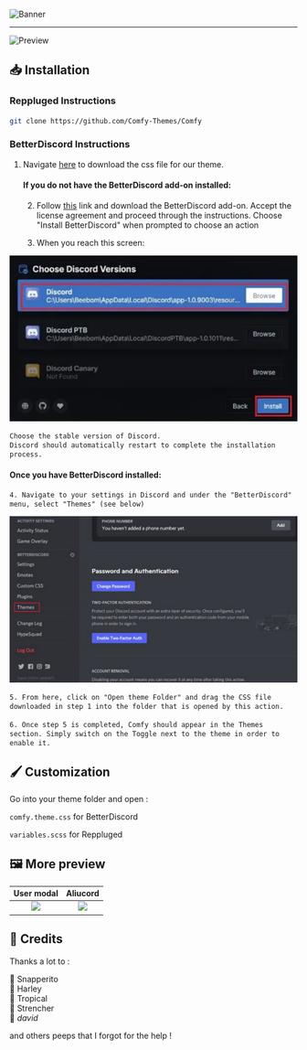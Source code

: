 ![Banner](https://comfy-themes.github.io/Discord/assets/banner.png)

---

![Preview](https://comfy-themes.github.io/Discord/assets/preview.png)

## 📥 Installation

### Reppluged Instructions

```sh
git clone https://github.com/Comfy-Themes/Comfy
```

### BetterDiscord Instructions

1. Navigate [here](https://betterdiscord.app/theme/Comfy) to download the css file for our theme.

   #### If you do not have the BetterDiscord add-on installed:
    2. Follow [this](https://betterdiscord.app/) link and download the BetterDiscord add-on.
    Accept the license agreement and proceed through the instructions. Choose "Install BetterDiscord" when prompted to choose an action

    3. When you reach this screen:

![BetterDiscord installation](/assets/discord_version.png)

    Choose the stable version of Discord.
    Discord should automatically restart to complete the installation process.

   #### Once you have BetterDiscord installed:

    4. Navigate to your settings in Discord and under the "BetterDiscord" menu, select "Themes" (see below)

![BetterDiscord Themes Menu](/assets/themes_setting.png)

    5. From here, click on "Open theme Folder" and drag the CSS file downloaded in step 1 into the folder that is opened by this action.

    6. Once step 5 is completed, Comfy should appear in the Themes section. Simply switch on the Toggle next to the theme in order to enable it.

## 🖌️ Customization

Go into your theme folder and open :

`comfy.theme.css` for BetterDiscord

`variables.scss` for Reppluged

## 🖼️ More preview

|                             User modal                              |                                            Aliucord                                            |
| :-----------------------------------------------------------------: | :--------------------------------------------------------------------------------------------: |
| <img width=300 src="https://comfy-themes.github.io/Discord/assets/modal.png"></img> | <img width=300 src="https://comfy-themes.github.io/Discord/assets/preview-aliucord.png"></img> |

## 📜 Credits

Thanks a lot to :

🎨 Snapperito <br>
🐶 Harley <br>
🌴 Tropical <br>
🥨 Strencher <br>
💾 _david_

and others peeps that I forgot for the help !
